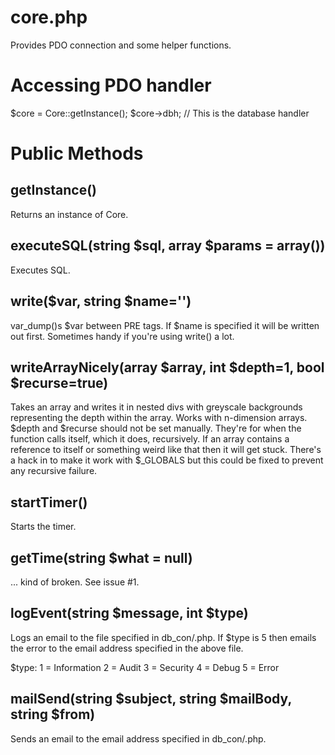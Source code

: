 core.php
========

Provides PDO connection and some helper functions.


Accessing PDO handler
=====================

$core = Core::getInstance();
$core->dbh; // This is the database handler


Public Methods
==============

getInstance()
-------------

Returns an instance of Core.


executeSQL(string $sql, array $params = array())
------------------------------------------------

Executes SQL.


write($var, string $name='')
----------------------------

var\_dump()s $var between PRE tags. If $name is specified it will be written out first. Sometimes handy if you're using write() a lot.


writeArrayNicely(array $array, int $depth=1, bool $recurse=true)
----------------------------------------------------------------

Takes an array and writes it in nested divs with greyscale backgrounds representing the depth within the array. Works with n-dimension arrays. $depth and $recurse should not be set manually. They're for when the function calls itself, which it does, recursively. If an array contains a reference to itself or something weird like that then it will get stuck. There's a hack in to make it work with $\_GLOBALS but this could be fixed to prevent any recursive failure.


startTimer()
------------

Starts the timer.


getTime(string $what = null)
----------------------------

... kind of broken. See issue #1.


logEvent(string $message, int $type)
------------------------------------

Logs an email to the file specified in db\_con/<hostname>.php. If $type is 5 then emails the error to the email address specified in the above file.

$type:
1 = Information
2 = Audit
3 = Security
4 = Debug
5 = Error


mailSend(string $subject, string $mailBody, string $from)
----------------------------------------------------------

Sends an email to the email address specified in db\_con/<hostname>.php.

